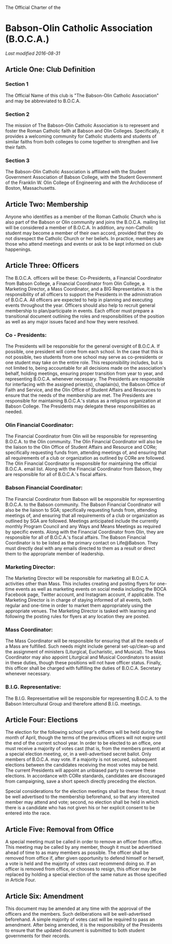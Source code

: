 The Official Charter of the
# Babson-Olin Catholic Association (B.O.C.A.)
*Last modified 2016-08-31*
## Article One: Club Definition
### Section 1
The Official Name of this club is "The Babson-Olin Catholic Association" and may be abbreviated to B.O.C.A.

### Section 2
The mission of The Babson-Olin Catholic Association is to represent and foster the Roman Catholic faith at Babson and Olin Colleges. Specifically, it provides a welcoming community for Catholic students and students of similar faiths from both colleges to come together to strengthen and live their faith.

### Section 3
The Babson-Olin Catholic Association is affiliated with the Student Government Association of Babson College, with the Student Government of the Franklin W. Olin College of Engineering and with the Archdiocese of Boston, Massachusetts.

## Article Two: Membership
Anyone who identifies as a member of the Roman Catholic Church who is also part of the Babson or Olin community and joins the B.O.C.A. mailing list will be considered a member of B.O.C.A. In addition, any non-Catholic student may become a member of their own accord, provided that they do not disrespect the Catholic Church or her beliefs. In practice, members are those who attend meetings and events or ask to be kept informed on club happenings.

## Article Three: Officers
The B.O.C.A. officers will be these: Co-Presidents, a Financial Coordinator from Babson College, a Financial Coordinator from Olin College, a Marketing Director, a Mass Coordinator, and a BIG Representative. It is the responsibility of all officers to support the Presidents in the administration of B.O.C.A. All officers are expected to help in planning and executing events throughout the year. Officers should also help to recruit general membership to plan/participate in events. Each officer must prepare a transitional document outlining the roles and responsibilities of the position as well as any major issues faced and how they were resolved.

### Co - Presidents:
The Presidents will be responsible for the general oversight of B.O.C.A. If possible, one president will come from each school. In the case that this is not possible, two students from one school may serve as co-presidents or one student may take on the entire role. This responsibility includes, but is not limited to, being accountable for all decisions made on the association's behalf, holding meetings, ensuring proper transition from year to year, and representing B.O.C.A. whenever necessary. The Presidents are responsible for interfacing with the assigned priest(s), chaplain(s), the Babson Office of Faith and Service, and the Olin Office of Student Affairs and Resources to ensure that the needs of the membership are met. The Presidents are responsible for maintaining B.O.C.A.'s status as a religious organization at Babson College. The Presidents may delegate these responsibilities as needed.

### Olin Financial Coordinator:
The Financial Coordinator from Olin will be responsible for representing B.O.C.A. to the Olin community. The Olin Financial Coordinator will also be the liaison to the Olin Office of Student Affairs and Resource and CORe; specifically requesting funds from, attending meetings of, and ensuring that all requirements of a club or organization as outlined by CORe are followed. The Olin Financial Coordinator is responsible for maintaining the official B.O.C.A. email list. Along with the Financial Coordinator from Babson, they are responsible for all of B.O.C.A.'s fiscal affairs.

### Babson Financial Coordinator:
The Financial Coordinator from Babson will be responsible for representing B.O.C.A. to the Babson community. The Babson Financial Coordinator will also be the liaison to SGA; specifically requesting funds from, attending meetings of, and ensuring that all requirements of a club or organization as outlined by SGA are followed. Meetings anticipated include the currently monthly Program Council and any Ways and Means Meetings as required by specific events. Along with the Financial Coordinator from Olin, they are responsible for all of B.O.C.A.'s fiscal affairs. The Babson Financial Coordinator is to be listed as the primary contact on Life@Babson. They must directly deal with any emails directed to them as a result or direct them to the appropriate member of leadership. 

### Marketing Director:
The Marketing Director will be responsible for marketing all B.O.C.A. activities other than Mass. This includes creating and posting flyers for one-time events as well as marketing events on social media including the BOCA Facebook page, Twitter account, and Instagram account, if applicable. The Marketing Director is in charge of staying informed of all events, both regular and one-time in order to market them appropriately using the appropriate venues. The Marketing Director is tasked with learning and following the posting rules for flyers at any location they are posted. 

### Mass Coordinator:
The Mass Coordinator will be responsible for ensuring that all the needs of a Mass are fulfilled. Such needs might include general set-up/clean-up and the assignment of ministers (Liturgical, Eucharistic, and Musical). The Mass Coordinator may also appoint Liturgical and Musical Coordinators to assist in these duties, though these positions will not have officer status. Finally, this officer shall be charged with fulfilling the duties of B.O.C.A. Secretary whenever necessary.

### B.I.G. Representative:
The B.I.G. Representative will be responsible for representing B.O.C.A. to the Babson Intercultural Group and therefore attend B.I.G. meetings. 

## Article Four: Elections
The election for the following school year's officers will be held during the month of April, though the terms of the previous officers will not expire until the end of the current school year. In order to be elected to an office, one must receive a majority of votes cast (that is, from the members present) at a special election meeting, or, in a well-advertised secret ballot. Only members of B.O.C.A. may vote. If a majority is not secured, subsequent elections between the candidates receiving the most votes may be held. The current Presidents will appoint an unbiased party to oversee these elections. In accordance with CORe standards, candidates are discouraged from campaigning, save a short speech directly preceding the election.

Special considerations for the election meetings shall be these: first, it must be well advertised to the membership beforehand, so that any interested member may attend and vote; second, no election shall be held in which there is a candidate who has not given his or her explicit consent to be entered into the race.

## Article Five: Removal from Office
A special meeting must be called in order to remove an officer from office. This meeting may be called by any member, though it must be advertised ahead of time to as many members as possible. The officer shall be removed from office if, after given opportunity to defend himself or herself, a vote is held and the majority of votes cast recommend doing so. If an officer is removed from office, or chooses to resign, this officer may be replaced by holding a special election of the same nature as those specified in Article Four.

## Article Six: Amendment
This document may be amended at any time with the approval of the officers and the members. Such deliberations will be well-advertised beforehand. A simple majority of votes cast will be required to pass an amendment. After being amended, it is the responsibility of the Presidents to ensure that the updated document is submitted to both student governments for their records.
